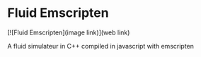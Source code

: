 Fluid Emscripten
================

[![Fluid Emscripten](image link)](web link)

A fluid simulateur in C++ compiled in javascript with emscripten
